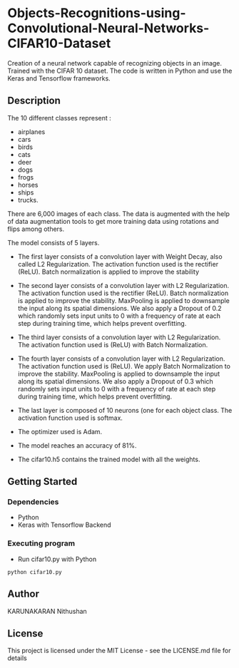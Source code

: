 # Objects-Recognitions-using-Convolutional-Neural-Networks-CIFAR10-Dataset

Creation of a neural network capable of recognizing objects in an image. Trained with the CIFAR 10 dataset.
The code is written in Python and use the Keras and Tensorflow frameworks.


## Description

The 10 different classes represent : 
* airplanes
* cars
* birds
* cats
* deer
* dogs
* frogs
* horses
* ships
* trucks. 

There are 6,000 images of each class.
The data is augmented with the help of data augmentation tools to get more training data using rotations and flips among others.

The model consists of 5 layers.

* The first layer consists of a convolution layer with Weight Decay, also called L2 Regularization. The activation function used is the rectifier (ReLU).
Batch normalization is applied to improve the stability  

* The second layer consists of a convolution layer with L2 Regularization. The activation function used is the rectifier (ReLU).
Batch normalization is applied to improve the stability.
MaxPooling is applied to downsample the input along its spatial dimensions.
We also apply a Dropout of 0.2 which randomly sets input units to 0 with a frequency of rate at each step during training time, which helps prevent overfitting.  

* The third layer consists of a convolution layer with L2 Regularization. The activation function used is (ReLU) with Batch Normalization.  

* The fourth layer consists of a convolution layer with L2 Regularization. The activation function used is (ReLU).
We apply Batch Normalization to improve the stability.
MaxPooling is applied to downsample the input along its spatial dimensions.
We also apply a Dropout of 0.3 which randomly sets input units to 0 with a frequency of rate at each step during training time, which helps prevent overfitting.  

* The last layer is composed of 10 neurons (one for each object class.
The activation function used is softmax.  

* The optimizer used is Adam.
* The model reaches an accuracy of 81%.

* The cifar10.h5 contains the trained model with all the weights.

## Getting Started

### Dependencies

* Python
* Keras with Tensorflow Backend

### Executing program

* Run cifar10.py with Python
```
python cifar10.py
```

## Author

KARUNAKARAN Nithushan


## License

This project is licensed under the MIT License - see the LICENSE.md file for details

